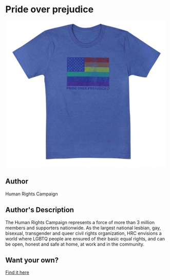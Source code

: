 # Pride over prejudice

<img src="pride-over-prejudice.png" />

## Author

Human Rights Campaign

## Author's Description

The Human Rights Campaign represents a force of more than 3 million members and supporters nationwide. As the largest national lesbian, gay, bisexual, transgender and queer civil rights organization, HRC envisions a world where LGBTQ people are ensured of their basic equal rights, and can be open, honest and safe at home, at work and in the community.

## Want your own?

<a href="https://shop.hrc.org/pride-over-prejudice-t-shirt-1.html" alt="Buy Now">Find it here</a>
